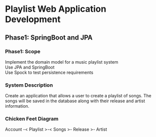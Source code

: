 
<H1> Playlist Web Application Development </H1>

<H2>Phase1: SpringBoot and JPA</H2>

<H3>Phase1: Scope </H3>
Implement the domain model for a music playlist system <BR>
Use JPA and SpringBoot<BR>
Use Spock to test persistence requirements <BR>

<H3>System Description</H3>
Create an application that allows a user to create a playlist of songs. The songs will be saved in the database along with their release and artist information.

<H3>Chicken Feet Diagram</H3>
Account -< Playlist >-< Songs >- Release >- Artist


